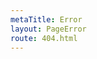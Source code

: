 ```yaml
---
metaTitle: Error
layout: PageError
route: 404.html
---
```

<!---
  Content here not used, see ``src/layouts/PageError``
  Please edit PageError layout instead.
-->
